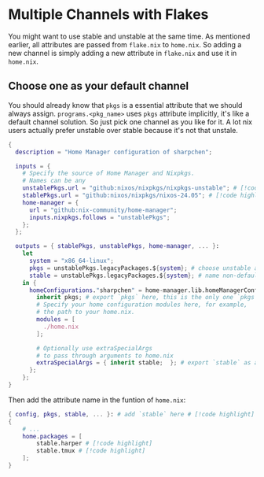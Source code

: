 # Multiple Channels with Flakes

You might want to use stable and unstable at the same time.
As mentioned earlier, all attributes are passed from `flake.nix` to `home.nix`.
So adding a new channel is simply adding a new attribute in `flake.nix` and use it in `home.nix`.

## Choose one as your default channel

You should already know that `pkgs` is a essential attribute that we should always assign.
`programs.<pkg_name>` uses `pkgs` attribute implicitly, it's like a default channel solution.
So just pick one channel as you like for it. A lot nix users actually prefer unstable over stable because it's not that unstale.

```nix
{
  description = "Home Manager configuration of sharpchen";

  inputs = {
    # Specify the source of Home Manager and Nixpkgs.
    # Names can be any
    unstablePkgs.url = "github:nixos/nixpkgs/nixpkgs-unstable"; # [!code highlight] 
    stablePkgs.url = "github:nixos/nixpkgs/nixos-24.05"; # [!code highlight] 
    home-manager = {
      url = "github:nix-community/home-manager";
      inputs.nixpkgs.follows = "unstablePkgs";
    };
  };

  outputs = { stablePkgs, unstablePkgs, home-manager, ... }:
    let
      system = "x86_64-linux";
      pkgs = unstablePkgs.legacyPackages.${system}; # choose unstable as pkgs # [!code highlight] 
      stable = unstablePkgs.legacyPackages.${system}; # name non-default channel as you like! # [!code highlight] 
    in {
      homeConfigurations."sharpchen" = home-manager.lib.homeManagerConfiguration {
        inherit pkgs; # export `pkgs` here, this is the only one `pkgs` # [!code highlight] 
        # Specify your home configuration modules here, for example,
        # the path to your home.nix.
        modules = [
          ./home.nix 
        ];

        # Optionally use extraSpecialArgs
        # to pass through arguments to home.nix
        extraSpecialArgs = { inherit stable;  }; # export `stable` as arg here # [!code highlight] 
      };
    };
}
```

Then add the attribute name in the funtion of `home.nix`:

```nix
{ config, pkgs, stable, ... }: # add `stable` here # [!code highlight] 
{
    # ...
    home.packages = [
        stable.harper # [!code highlight] 
        stable.tmux # [!code highlight] 
    ];
}
```
